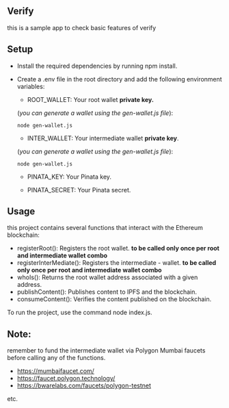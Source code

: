 ## Verify
this is a sample app to check basic features of verify

## Setup

- Install the required dependencies by running npm install.
- Create a .env file in the root directory and add the following environment variables:
  - ROOT_WALLET: Your root wallet <b>private key. </b>

  (<i>you can generate a wallet using the gen-wallet.js file</i>):

    ```node gen-wallet.js```  
  - INTER_WALLET: Your intermediate wallet <b>private key</b>.
  
  (<i>you can generate a wallet using the gen-wallet.js file</i>):

    ```node gen-wallet.js```  
  - PINATA_KEY: Your Pinata key.

  - PINATA_SECRET: Your Pinata secret.

## Usage

this project contains several functions that interact with the Ethereum blockchain:

- registerRoot(): Registers the root wallet. <b>to be called only once per root and intermediate wallet combo</b>
- registerInterMediate(): Registers the intermediate - wallet. <b>to be called only once per root and intermediate wallet combo</b>
- whoIs(): Returns the root wallet address associated with a given address.
- publishContent(): Publishes content to IPFS and the blockchain.
- consumeContent(): Verifies the content published on the blockchain.

To run the project, use the command node index.js.

## Note:

remember to fund the intermediate wallet via Polygon Mumbai faucets before calling any of the functions.

- https://mumbaifaucet.com/
- https://faucet.polygon.technology/
- https://bwarelabs.com/faucets/polygon-testnet

etc.
